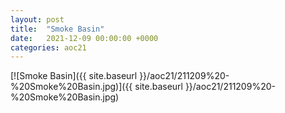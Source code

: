 ```yaml
---
layout: post
title:  "Smoke Basin"
date:   2021-12-09 00:00:00 +0000
categories: aoc21
---
```


[![Smoke Basin]({{ site.baseurl }}/aoc21/211209%20-%20Smoke%20Basin.jpg)]({{ site.baseurl }}/aoc21/211209%20-%20Smoke%20Basin.jpg)

